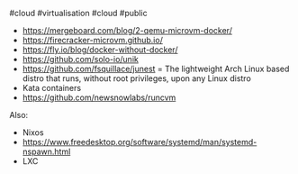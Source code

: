 #cloud #virtualisation #cloud #public

- https://mergeboard.com/blog/2-qemu-microvm-docker/
- https://firecracker-microvm.github.io/
- https://fly.io/blog/docker-without-docker/
- https://github.com/solo-io/unik
- https://github.com/fsquillace/junest = The lightweight Arch Linux based distro that runs, without root privileges, upon any Linux distro
- Kata containers
- https://github.com/newsnowlabs/runcvm

Also: 
- Nixos
- https://www.freedesktop.org/software/systemd/man/systemd-nspawn.html
- LXC
